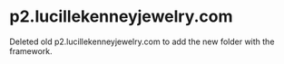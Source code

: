 p2.lucillekenneyjewelry.com
===========================

Deleted old p2.lucillekenneyjewelry.com to add the new folder with the framework.
